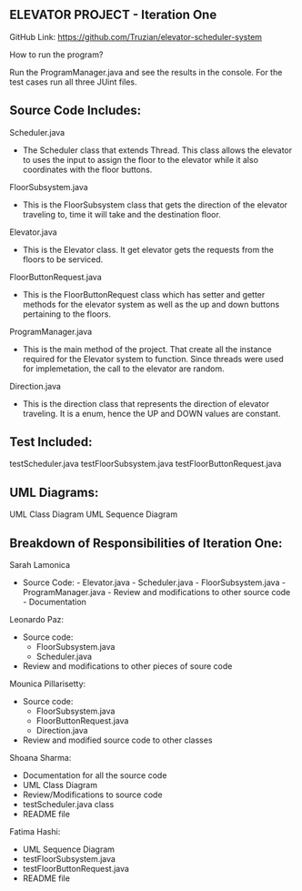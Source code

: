 ELEVATOR PROJECT - Iteration One
--------------------------------
GitHub Link: https://github.com/Truzian/elevator-scheduler-system

How to run the program?

Run the ProgramManager.java and see the results in the console. For the test cases run all three
JUint files.

Source Code Includes:
---------------------
Scheduler.java
- The Scheduler class that extends Thread. This class allows the elevator to uses the input to assign the floor to the elevator while it also coordinates with the floor buttons.

FloorSubsystem.java
- This is the FloorSubsystem class that gets the direction of the elevator traveling to, time it will take and the destination floor.

Elevator.java
- This is the Elevator class. It get elevator gets the requests from the floors to be serviced.

FloorButtonRequest.java
- This is the FloorButtonRequest class which has setter and getter methods for the elevator  system as well as the up and down buttons pertaining to the floors.
 
ProgramManager.java
- This is the main method of the project. That create all the instance required for the Elevator system to function. Since threads were used for implemetation, the call to the elevator are random. 

Direction.java
- This is the direction class that represents the direction of elevator traveling. It is a enum, hence the UP and DOWN values are constant.

Test Included:
--------------
testScheduler.java
testFloorSubsystem.java
testFloorButtonRequest.java

UML Diagrams:
--------------
UML Class Diagram
UML Sequence Diagram

Breakdown of Responsibilities of Iteration One:
-----------------------------------------------
Sarah Lamonica
- Source Code:
       - Elevator.java
       - Scheduler.java
       - FloorSubsystem.java
       - ProgramManager.java
       - Review and modifications to other source code
       - Documentation

Leonardo Paz:
- Source code:
     - FloorSubsystem.java
     - Scheduler.java
- Review and modifications to other pieces of soure code

Mounica Pillarisetty:
- Source code:
     - FloorSubsystem.java
     - FloorButtonRequest.java
     - Direction.java
- Review and modified source code to other classes

Shoana Sharma:
- Documentation for all the source code
- UML Class Diagram
- Review/Modifications to source code
- testScheduler.java class
- README file

Fatima Hashi:
- UML Sequence Diagram
- testFloorSubsystem.java
- testFloorButtonRequest.java
- README file
